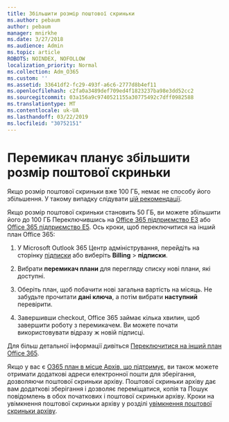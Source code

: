 ```yaml
---
title: Збільшити розмір поштової скриньки
ms.author: pebaum
author: pebaum
manager: mnirkhe
ms.date: 3/27/2018
ms.audience: Admin
ms.topic: article
ROBOTS: NOINDEX, NOFOLLOW
localization_priority: Normal
ms.collection: Adm_O365
ms.custom: ''
ms.assetid: 33641df2-fc29-493f-a6c6-2777d8b4ef11
ms.openlocfilehash: c2fa0a3489def709ed4f1823237ba98e3dd52cc2
ms.sourcegitcommit: 03a156a9c9740521155a30775492c7dff0982588
ms.translationtype: MT
ms.contentlocale: uk-UA
ms.lasthandoff: 03/22/2019
ms.locfileid: "30752151"
---
```

# <a name="switch-plans-to-increase-mailbox-size"></a>Перемикач планує збільшити розмір поштової скриньки

Якщо розмір поштової скриньки вже 100 ГБ, немає не способу його збільшення. У такому випадку слідувати [цій рекомендації](https://support.office.com/client/e57572ff-0ba7-4782-ba5d-cdac3142ea71). 
  
Якщо розмір поштової скриньки становить 50 ГБ, ви можете збільшити його до 100 ГБ Переключившись на [Office 365 підприємство E3](https://products.office.com/business/office-365-enterprise-e3-business-software) або [Office 365 підприємство E5](https://products.office.com/business/office-365-enterprise-e5-business-software). Ось кроки, щоб переключитися на інший план Office 365:
  
1. У Microsoft Outlook 365 Центр адміністрування, перейдіть на сторінку [підписки](https://go.microsoft.com/fwlink/p/?linkid=842054) або виберіть **Billing** \> **підписки**.
    
2. Вибрати **перемикач плани** для перегляду списку нові плани, які доступні. 
    
3. Оберіть план, щоб побачити нові загальна вартість на місяць. Не забудьте прочитати **дані ключа**, а потім вибрати **наступний** перевірити. 
    
4. Завершивши checkout, Office 365 займає кілька хвилин, щоб завершити роботу з перемикачем. Ви можете почати використовувати відразу ж новій підписці.
    
Для більш детальної інформації дивіться [Переключитися на інший план Office 365](https://support.office.com/article/73318661-8f33-478b-bcc7-fb8d69dbb22a).
  
Якщо у вас є [O365 план в місце Архів, що підтримує](https://docs.microsoft.com/en-us/office365/servicedescriptions/exchange-online-archiving-service-description/exchange-online-archiving-service-description), ви також можете отримати додаткові адреси електронної пошти для зберігання, дозволяючи поштової скриньки архіву.  Поштової скриньки архіву дає вам додаткові зберігання і дозволяє переміщатися, копія та Пошук повідомлень в обох початкових і поштової скриньки архіву. Кроки на увімкнення поштової скриньки архіву у розділі [увімкнення поштової скриньки архіву](https://docs.microsoft.com/en-us/office365/securitycompliance/enable-archive-mailboxes).
